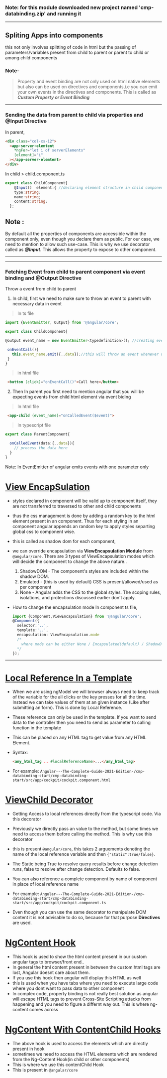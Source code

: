 ### Note: for this module downloaded new project named 'cmp-databinding.zip' and running it

---

## Spliting Apps into components

this not only involves splitting of code in html but the passing of parameters/variables present from child to parent or parent to child or among child components

### Note-

> Property and event binding are not only used on html native elements but also can be used on directives and components,i.e you can emit your own events in the directives and components. This is called as **_Custom Property or Event Binding_**

---

### Sending the data from parent to child via properties and @Input Directive

In parent,

```html
<div class="col-xs-12">
  <app-server-elemtent
    *ngFor="let i of serverElements"
    [element]="i"
  ></app-server-elemtent>
</div>
```

In child > child.component.ts

```typescript
export class ChildComponent{
    @Input()  element:{ //declaring element structure in child component
    type:string;
    name:string;
    content:string;
  };
```

## Note :

By default all the properties of components are accessible within the component only, even though you declare them as public. For our case, we need to mention to allow such use-case. This is why we use decorator called as **_@Input_**. This allows the property to expose to other component.

---
---

### Fetching Event from child to parent component via event binding and @Output Directive

Throw a event from child to parent

1. In child, first we need to make sure to throw an event to parent with necessary data in event

> In ts file

 ```typescript
 import {EventEmitter, Output} from '@angular/core';
 
 export class ChildComponent{

@output event_name = new EventEmitter<typedefinition>(); //creating event object with necessary type-definition/structure of data to be emitted

  onEventCall(){
    this.event_name.emit({..data});//this will throw an event whenever user clicks on this button
  }
}
```

> in html file

```html
 <button (click)="onEventCall()">Call here</button>
```

2. Then In parent you first need to mention angular that you will be expecting events from child html element via event biding

> In html file

  ```html
   <app-child (event_name)="onCalledEvent($event)">
   ```

> In typescript file

```typescript
export class ParentComponent{

  onCalledEvent(data:{..data}){
    // process the data here
  }
}
```

Note: In EventEmitter of angular emits events with one parameter only

# [View EncapSulation](#ve)

* styles declared in component will be valid up to component itself, they are not transferred to traversed to other and child components
* thus the css management is done by adding a random key to the html element present in an component. Thus for each styling in  an component angular appends an random key to apply styles separting global css to component wise.
* this is called as shadow dom for each component,
* we can override encapsulation via **ViewEncapsulation Module** from ```@angular/core```.
  There are 3 types of ViewEncapsulation modes which will decide the component to change the above nature..
  1. ShadowDOM - The component's styles are included within the shadow DOM.
  2. Emulated - (this is used by default) CSS is present/allowed/used as per component
  3. None - Angular adds the CSS to the global styles. The scoping rules, isolations, and protections discussed earlier don't apply.
* How to change the encapsulation mode
In component ts file,

  ```typescript
  import {Component,ViewEncapsulation} from '@angular/core';
  @Component({
    selector:'..',
    template:'..',
    encapsulation: ViewEncapsulation.mode
    /*
      where mode can be either None / Encapsulated(default) / ShadowDom
    */
  });
  ```

---

# [Local Reference In a Template](#localReference)

* When we are using ngModel we will browser always need to keep track of the variable for the all clicks or the key presses for all the time. Instead we can take values of them at an given instance (Like after submitting an form). This is done by Local Reference.

* These reference can only be used in the template. If you want to send data to the controller then you need to send as parameter to calling function in the template

* This can be placed on any HTML tag to get value from any HTML Element.

* Syntax:

  ```html
  <any_html_tag .. #localReferenceName>...</any_html_tag>
  ```

* For example: ```Angular---The-Complete-Guide-2021-Edition-/cmp-databinding-start/cmp-databinding-start/src/app/cockpit/cockpit.component.html```

# [ViewChild Decorator](#viewChild)

* Getting Access to local references directly from the typescript code. Via this decorator

* Previously we directly pass an value to the method, but some times we need to access them before calling the method. This is why use this decorator

* this is present ```@angular/core```, this takes 2 arguements denoting the name of the local reference variable and then ```{"static":true/false}```.

* The Static being True to resolve query results before change detection runs, false to resolve after change detection. Defaults to false.

* You can also reference a complete component by name of component in place of local reference name

* For example: ```Angular---The-Complete-Guide-2021-Edition-/cmp-databinding-start/cmp-databinding-start/src/app/cockpit/cockpit.component.ts```

* Even though you can use the same decorator to manipulate DOM content it is not advisable to do so, because for that purpose **Directives** are used.

# [NgContent Hook](ngContent)

* This hook is used to show the html content present in our custom angular tags to browser/front end..
* In general the html content present in between the custom html tags are lost, Angular doesnt care about them.
* If you use this hook then angular will display this HTML as well
* this is used when you have tabs where you need to execute large code where you dont want to pass data to other component
* In complex code, property binding is not really best solution as angular will escape HTML tags to prevent Cross-Site Scripting attacks from happening and you need to figure a differnt way out. This is where ng-content comes across

# [NgContent With ContentChild Hooks](contentChild)

* The above hook is used to access the elements which are directly present in hook
* sometimes we need to access the HTML elements which are rendered from the Ng-Content Hook(in child or other components)
* This is where we use this contentChild Hook
* This is present in ```@angular/core```
